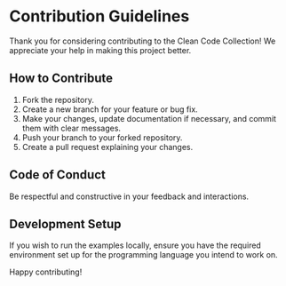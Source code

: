 # Contribution Guidelines

Thank you for considering contributing to the Clean Code Collection! We appreciate your help in making this project better.

## How to Contribute
1. Fork the repository.
2. Create a new branch for your feature or bug fix.
3. Make your changes, update documentation if necessary, and commit them with clear messages.
4. Push your branch to your forked repository.
5. Create a pull request explaining your changes.

## Code of Conduct
Be respectful and constructive in your feedback and interactions.

## Development Setup
If you wish to run the examples locally, ensure you have the required environment set up for the programming language you intend to work on.

Happy contributing!